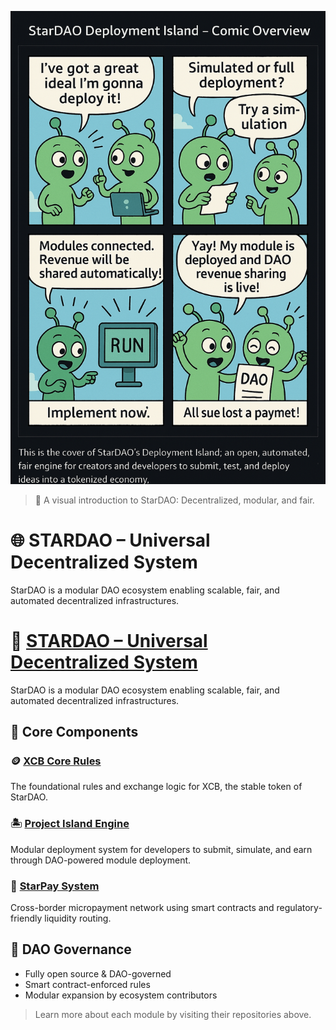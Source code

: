 ![StarDAO Overview Comic](./XCB.png)

> 🧠 A visual introduction to StarDAO: Decentralized, modular, and fair.

# 🌐 STARDAO – Universal Decentralized System

StarDAO is a modular DAO ecosystem enabling scalable, fair, and automated decentralized infrastructures.

# 🌌 [STARDAO – Universal Decentralized System](https://github.com/STARDAOLEADER-OH/STARDAO)

StarDAO is a modular DAO ecosystem enabling scalable, fair, and automated decentralized infrastructures.

## 🌟 Core Components

### 🪙 [XCB Core Rules](https://github.com/STARDAOLEADER-OH/XCB-CORE-RULES)
The foundational rules and exchange logic for XCB, the stable token of StarDAO.

### 🏝 [Project Island Engine](https://github.com/STARDAOLEADER-OH/STARDAO-PROJECT-ISLAND)
Modular deployment system for developers to submit, simulate, and earn through DAO-powered module deployment.

### 💸 [StarPay System](https://github.com/STARDAOLEADER-OH/STARDAO-StarPay)
Cross-border micropayment network using smart contracts and regulatory-friendly liquidity routing.

## 🧠 DAO Governance
- Fully open source & DAO-governed
- Smart contract-enforced rules
- Modular expansion by ecosystem contributors

> Learn more about each module by visiting their repositories above.
